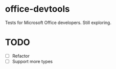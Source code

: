 # office-devtools

Tests for Microsoft Office developers. Still exploring.

# TODO

- [ ] Refactor
- [ ] Support more types
